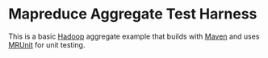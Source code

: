 Mapreduce Aggregate Test Harness
=======================
This is a basic [Hadoop](http://hadoop.apache.org/) aggregate example that builds with [Maven](http://maven.apache.org/) and uses [MRUnit](http://incubator.apache.org/projects/mrunit.html) for unit testing.